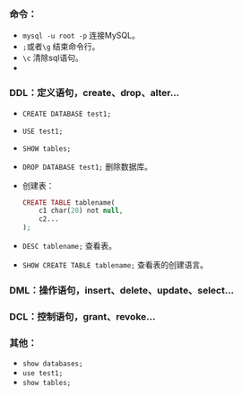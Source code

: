 ### 命令：
* `mysql -u root -p` 连接MySQL。
* `;`或者`\g` 结束命令行。
* `\c` 清除sql语句。
* 


### DDL：定义语句，create、drop、alter...
* `CREATE DATABASE test1;`
* `USE test1;`
* `SHOW tables;`
* `DROP DATABASE test1;` 删除数据库。
* 创建表：
	
	```php
	CREATE TABLE tablename(
		c1 char(20) not null,
		c2...
	);
	```
* `DESC tablename;` 查看表。
* `SHOW CREATE TABLE tablename;` 查看表的创建语言。	

### DML：操作语句，insert、delete、update、select...

### DCL：控制语句，grant、revoke...


### 其他：
* `show databases;`
* `use test1;`
* `show tables;`

